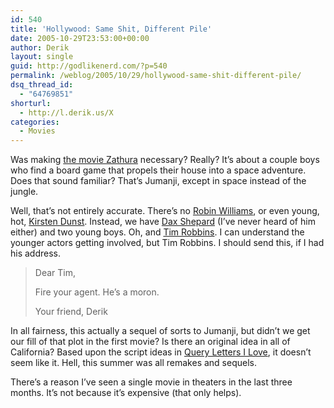 ```yaml
---
id: 540
title: 'Hollywood: Same Shit, Different Pile'
date: 2005-10-29T23:53:00+00:00
author: Derik
layout: single
guid: http://godlikenerd.com/?p=540
permalink: /weblog/2005/10/29/hollywood-same-shit-different-pile/
dsq_thread_id:
  - "64769851"
shorturl:
  - http://l.derik.us/X
categories:
  - Movies
---
```

Was making [the movie Zathura](http://www.imdb.com/title/tt0406375/) necessary? Really? It&#8217;s about a couple boys who find a board game that propels their house into a space adventure. Does that sound familiar? That&#8217;s Jumanji, except in space instead of the jungle.

Well, that&#8217;s not entirely accurate. There&#8217;s no [Robin Williams](http://www.imdb.com/name/nm0000245/), or even young, hot, [Kirsten Dunst](http://www.imdb.com/name/nm0000379/). Instead, we have [Dax Shepard](http://www.imdb.com/name/nm1009277/) (I&#8217;ve never heard of him either) and two young boys. Oh, and [Tim Robbins](http://www.imdb.com/name/nm0000209/). I can understand the younger actors getting involved, but Tim Robbins. I should send this, if I had his address.

> Dear Tim,
> 
> Fire your agent. He&#8217;s a moron.
> 
> Your friend, Derik

In all fairness, this actually a sequel of sorts to Jumanji, but didn&#8217;t we get our fill of that plot in the first movie? Is there an original idea in all of California? Based upon the script ideas in [Query Letters I Love](http://queryletters.blogspot.com/), it doesn&#8217;t seem like it. Hell, this summer was all remakes and sequels.

There&#8217;s a reason I&#8217;ve seen a single movie in theaters in the last three months. It&#8217;s not because it&#8217;s expensive (that only helps).